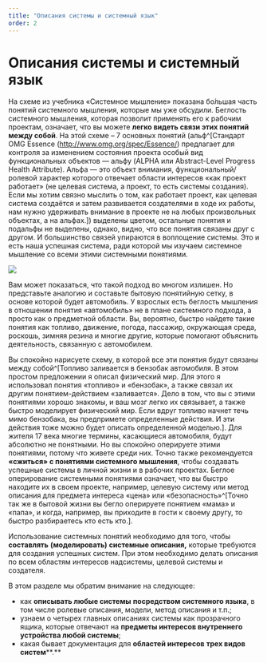 ```yaml
---
title: "Описания системы и системный язык"
order: 2
---
```


# Описания системы и системный язык

На схеме из учебника «Системное мышление» показана бо́льшая часть понятий системного мышления, которые мы уже обсудили. Беглость системного мышления, которая позволит применять его к рабочим проектам, означает, что вы можете **легко видеть связи этих понятий между собой**. На этой схеме – 7 основных понятий (альф^[Стандарт OMG Essence (http://www.omg.org/spec/Essence/) предлагает для контроля за изменением состояния проекта особый вид функциональных объектов — альфу (ALPHA или Abstract-Level Progress Health Attribute). Альфа — это объект внимания, функциональный/ролевой характер которого отвечает области интересов «как проект работает» (не целевая система, а проект, то есть системы создания). Если мы хотим связно мыслить о том, как работает проект, как целевая система создаётся и затем развивается создателями в ходе их работы, нам нужно удерживать внимание в проекте не на любых произвольных объектах, а на альфах.]) выделены цветом, остальные понятия и подальфы не выделены, однако, видно, что все понятия связаны друг с другом. И большинство связей упираются в воплощение системы. Это и есть наша успешная система, ради которой мы изучаем системное мышление со всеми этими системными понятиями.

![](/ru/personal/systems-thinking-introduction/Project_Roles_And_System_Descriptions_Diagram.png)

Вам может показаться, что такой подход во многом излишен. Но представьте аналогию и составьте бытовую понятийную сетку, в основе которой будет автомобиль. У взрослых есть беглость мышления в отношении понятия «автомобиль» не в плане системного подхода, а просто как о предметной области. Вы, вероятно, быстро найдете такие понятия как топливо, движение, погода, пассажир, окружающая среда, роскошь, зимняя резина и многие другие, которые помогают объяснить деятельность, связанную с автомобилем.

Вы спокойно нарисуете схему, в которой все эти понятия будут связаны между собой^[Топливо заливается в бензобак автомобиля. В этом простом предложении я описал физический мир. Для этого я использовал понятия «топливо» и «бензобак», а также связал их другим понятием-действием «заливается». Дело в том, что вы с этими понятиями хорошо знакомы, и ваш мозг легко их связывает, а также быстро моделирует физический мир. Если вдруг топливо начнет течь мимо бензобака, вы предпримете определенные действия. И эти действия тоже можно будет описать определенной моделью.]. Для жителя 17 века многие термины, касающиеся автомобиля, будут абсолютно не понятными. Но вы спокойно оперируете этими понятиями, потому что живете среди них. Точно также рекомендуется **«сжиться» с понятиями системного мышления**, чтобы создавать успешные системы в личной жизни и в рабочих проектах. Беглое оперирование системными понятиями означает, что вы быстро находите их в своем проекте, например, целевую систему или метод описания для предмета интереса «цена» или «безопасность»^[Точно так же в бытовой жизни вы бегло оперируете понятием «мама» и «папа», и когда, например, вы приходите в гости к своему другу, то быстро разбираетесь кто есть кто.].

Использование системных понятий необходимо для того, чтобы **составлять** **(моделировать)** **системные описания,** которые требуются для создания успешных систем. При этом необходимо делать описания по всем областям интересов надсистемы, целевой системы и создателя.

В этом разделе мы обратим внимание на следующее:

* как **описывать любые системы** **посредством системного языка**, в том числе ролевые описания, модели, метод описания и т.п.;
* узнаем о четырех главных описаниях системы как прозрачного ящика, которые отвечают на **предметы интересов внутреннего устройства любой системы**;
* какая бывает документация для **областей интересов** **трех видов** **систем****.**
